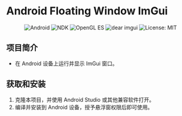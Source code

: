 # Android Floating Window ImGui

<p align="center">
  <img src="https://img.shields.io/badge/Android-7.0%2B-green?logo=android" alt="Android"/>
  <img src="https://img.shields.io/badge/NDK-21%2B-blue?logo=android" alt="NDK"/>
  <img src="https://img.shields.io/badge/OpenGL%20ES-3.0%2B-orange?logo=opengl" alt="OpenGL ES"/>
  <img src="https://img.shields.io/badge/dear%20imgui-1.89%2B-lightgrey?logo=imgui" alt="dear imgui"/>
  <img src="https://img.shields.io/badge/License-MIT-yellow" alt="License: MIT"/>
</p>

## 项目简介

- 在 Android 设备上运行并显示 ImGui 窗口。

## 获取和安装

1. 克隆本项目，并使用 Android Studio 或其他兼容软件打开。
2. 编译并安装到 Android 设备，授予悬浮窗权限后即可使用。
